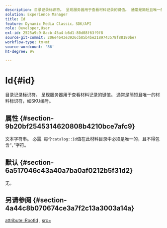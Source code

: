 ```yaml
---
description: 目录记录标识符。 呈现服务器用于查看材料记录的键值。 通常是简短且唯一的材料标识符，如SKU编号。
solution: Experience Manager
title: Id
feature: Dynamic Media Classic，SDK/API
role: Developer,User
exl-id: 2525a9c9-8acb-45a4-b6d1-80d08f63f9f8
source-git-commit: 206e4643e3926cb85b4be2189743578f88180be7
workflow-type: tm+mt
source-wordcount: '86'
ht-degree: 9%

---
```


# Id{#id}

目录记录标识符。 呈现服务器用于查看材料记录的键值。 通常是简短且唯一的材料标识符，如SKU编号。

## 属性 {#section-9b20bf2545314620808b4210bce7afc9}

文本字符串。 必需. 每个`catalog::Id`值在此材料目录中必须是唯一的，且不得包含“，”字符。

## 默认 {#section-6a517046c43a40a7ba0af0212b5f31d2}

无。

## 另请参阅 {#section-4a44c8b070674ce3a7f2c13a3003a14a}

[attribute::RootId](../../../../../ir-api/material-cat/image-rendering-api-ref/c-ir-material-catalog/c-ir-attributes-reference/r-ir-rootid.md#reference-54b42b7125824be593378c1accb70d5a) ,  [src=](../../../../../ir-api/http-protocol/image-rendering-api-ref/c-ir-http-protocol-ref/c-ir-http-protocol-command-reference/r-ir-src.md#reference-62c98abad22149d68d405ed6aaff8272)
